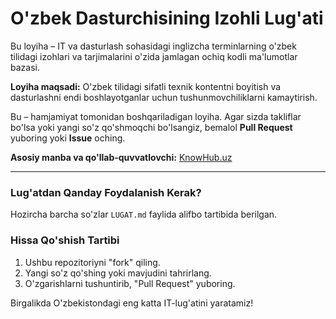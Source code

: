 # O'zbek Dasturchisining Izohli Lug'ati

Bu loyiha – IT va dasturlash sohasidagi inglizcha terminlarning o'zbek tilidagi izohlari va tarjimalarini o'zida jamlagan ochiq kodli ma'lumotlar bazasi.

**Loyiha maqsadi:** O'zbek tilidagi sifatli texnik kontentni boyitish va dasturlashni endi boshlayotganlar uchun tushunmovchiliklarni kamaytirish.

Bu – hamjamiyat tomonidan boshqariladigan loyiha. Agar sizda takliflar bo'lsa yoki yangi so'z qo'shmoqchi bo'lsangiz, bemalol **Pull Request** yuboring yoki **Issue** oching.

**Asosiy manba va qo'llab-quvvatlovchi:** [KnowHub.uz](https://knowhub.uz)

---

### Lug'atdan Qanday Foydalanish Kerak?

Hozircha barcha so'zlar `LUGAT.md` faylida alifbo tartibida berilgan.

### Hissa Qo'shish Tartibi
1.  Ushbu repozitoriyni "fork" qiling.
2.  Yangi so'z qo'shing yoki mavjudini tahrirlang.
3.  O'zgarishlarni tushuntirib, "Pull Request" yuboring.

Birgalikda O'zbekistondagi eng katta IT-lug'atini yaratamiz!
